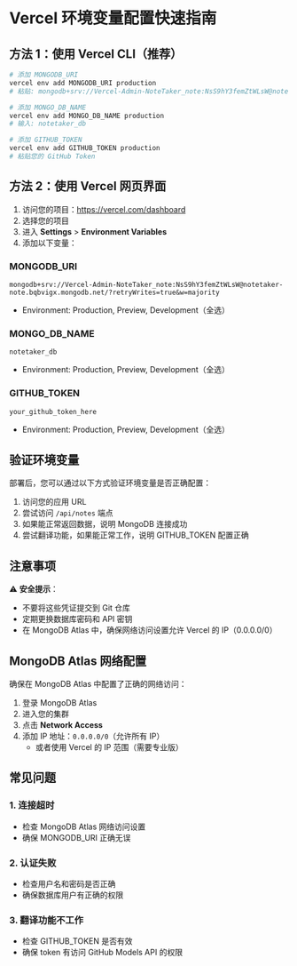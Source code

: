 # Vercel 环境变量配置快速指南

## 方法 1：使用 Vercel CLI（推荐）

```powershell
# 添加 MONGODB_URI
vercel env add MONGODB_URI production
# 粘贴: mongodb+srv://Vercel-Admin-NoteTaker_note:NsS9hY3femZtWLsW@notetaker-note.bqbvigx.mongodb.net/?retryWrites=true&w=majority

# 添加 MONGO_DB_NAME
vercel env add MONGO_DB_NAME production
# 输入: notetaker_db

# 添加 GITHUB_TOKEN
vercel env add GITHUB_TOKEN production
# 粘贴您的 GitHub Token
```

## 方法 2：使用 Vercel 网页界面

1. 访问您的项目：https://vercel.com/dashboard
2. 选择您的项目
3. 进入 **Settings** > **Environment Variables**
4. 添加以下变量：

### MONGODB_URI
```
mongodb+srv://Vercel-Admin-NoteTaker_note:NsS9hY3femZtWLsW@notetaker-note.bqbvigx.mongodb.net/?retryWrites=true&w=majority
```
- Environment: Production, Preview, Development（全选）

### MONGO_DB_NAME
```
notetaker_db
```
- Environment: Production, Preview, Development（全选）

### GITHUB_TOKEN
```
your_github_token_here
```
- Environment: Production, Preview, Development（全选）

## 验证环境变量

部署后，您可以通过以下方式验证环境变量是否正确配置：

1. 访问您的应用 URL
2. 尝试访问 `/api/notes` 端点
3. 如果能正常返回数据，说明 MongoDB 连接成功
4. 尝试翻译功能，如果能正常工作，说明 GITHUB_TOKEN 配置正确

## 注意事项

⚠️ **安全提示**：
- 不要将这些凭证提交到 Git 仓库
- 定期更换数据库密码和 API 密钥
- 在 MongoDB Atlas 中，确保网络访问设置允许 Vercel 的 IP（0.0.0.0/0）

## MongoDB Atlas 网络配置

确保在 MongoDB Atlas 中配置了正确的网络访问：

1. 登录 MongoDB Atlas
2. 进入您的集群
3. 点击 **Network Access**
4. 添加 IP 地址：`0.0.0.0/0`（允许所有 IP）
   - 或者使用 Vercel 的 IP 范围（需要专业版）

## 常见问题

### 1. 连接超时
- 检查 MongoDB Atlas 网络访问设置
- 确保 MONGODB_URI 正确无误

### 2. 认证失败
- 检查用户名和密码是否正确
- 确保数据库用户有正确的权限

### 3. 翻译功能不工作
- 检查 GITHUB_TOKEN 是否有效
- 确保 token 有访问 GitHub Models API 的权限
